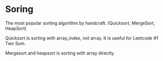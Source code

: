 # Soring

The most popular sorting algorithm by handcraft. (Quicksort, MergeSort, HeapSort)
 

Quicksort is sorting with array_index, not array. It is useful for Leetcode #1 Two Sum.

Mergesort and heapsort is sorting with array directly.
